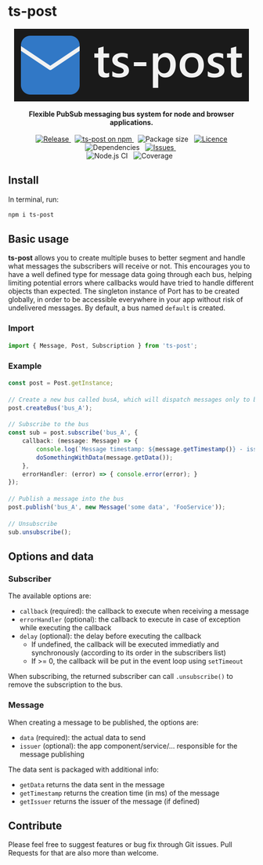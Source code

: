# ts-post

<div style="text-align: center;">

![](ts-post.png "ts-post logo")

</div>

<p style="text-align: center;">
	<b>Flexible PubSub messaging bus system for node and browser applications.</b>
	<br/>
	<br/>
	<a href="https://github.com/JasonMejane/ts-post">
		<img src="https://img.shields.io/github/v/release/JasonMejane/ts-post" alt="Release" />
	</a>&nbsp;
	<a href="https://www.npmjs.com/ts-post">
    	<img src="https://img.shields.io/npm/v/ts-post.svg?logo=npm&logoColor=fff&label=NPM+package&color=limegreen" alt="ts-post on npm" />
	</a>&nbsp;
	<span>
		<img src="https://img.shields.io/bundlephobia/min/ts-post" alt="Package size" />
	</span>&nbsp;
	<a href="https://github.com/JasonMejane/ts-post/blob/master/LICENSE">
		<img src="https://img.shields.io/github/license/JasonMejane/ts-post" alt="Licence" />
	</a>
	<span>
		<img src="https://img.shields.io/badge/dependencies-0-success" alt="Dependencies" />
	</span>&nbsp;
	<a href="https://github.com/JasonMejane/ts-post/issues">
		<img src="https://img.shields.io/github/issues/JasonMejane/ts-post" alt="Issues" />
	</a>&nbsp;
	<br/>
	<span>
		<img src="https://github.com/JasonMejane/ts-post/actions/workflows/nodejs_ci_main.yml/badge.svg" alt="Node.js CI" />
	</span>&nbsp;
	<span>
		<img src="https://img.shields.io/badge/coverage-100%25-success" alt="Coverage" />
	</span>&nbsp;
</p>

## Install

In terminal, run:
```sh
npm i ts-post
```

## Basic usage

<b>ts-post</b> allows you to create multiple buses to better segment and handle what messages the subscribers will receive or not.
This encourages you to have a well defined type for message data going through each bus, helping limiting potential errors where callbacks would have tried to handle different objects than expected.
The singleton instance of Port has to be created globally, in order to be accessible everywhere in your app without risk of undelivered messages.
By default, a bus named `default` is created.

### Import

```typescript
import { Message, Post, Subscription } from 'ts-post';
```

### Example

```typescript
const post = Post.getInstance;

// Create a new bus called busA, which will dispatch messages only to busA subcribers
post.createBus('bus_A');

// Subscribe to the bus
const sub = post.subscribe('bus_A', {
    callback: (message: Message) => {
        console.log(`Message timestamp: ${message.getTimestamp()} - issuer: ${message.getTimestamp()}`);
        doSomethingWithData(message.getData());
    },
    errorHandler: (error) => { console.error(error); }
});

// Publish a message into the bus
post.publish('bus_A', new Message('some data', 'FooService'));

// Unsubscribe
sub.unsubscribe();
```


## Options and data

### Subscriber
The available options are:
- `callback` (required): the callback to execute when receiving a message
- `errorHandler` (optional): the callback to execute in case of exception while executing the callback
- `delay` (optional): the delay before executing the callback
  - If undefined, the callback will be executed immediatly and synchronously (according to its order in the subscribers list)
  - If >= 0, the callback will be put in the event loop using `setTimeout`

When subscribing, the returned subscriber can call `.unsubscribe()` to remove the subscription to the bus.

### Message
When creating a message to be published, the options are:
- `data` (required): the actual data to send
- `issuer` (optional): the app component/service/... responsible for the message publishing

The data sent is packaged with additional info:
- `getData` returns the data sent in the message
- `getTimestamp` returns the creation time (in ms) of the message
- `getIssuer` returns the issuer of the message (if defined)

## Contribute

Please feel free to suggest features or bug fix through Git issues. Pull Requests for that are also more than welcome.
